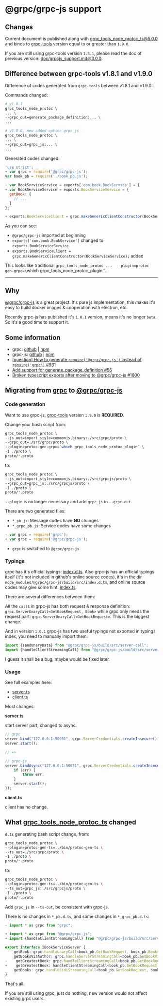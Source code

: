 # @grpc/grpc-js support

## Changes
Current document is published along with grpc_tools_node_protoc_ts@5.0.0 and binds to [grpc-tools](https://www.npmjs.com/package/grpc-tools) version equal to or greater than `1.9.0`.

If you are still using grpc-tools version `1.8.1`, please read the doc of previous version: [doc/grpcjs_support.md@3.0.0](https://github.com/agreatfool/grpc_tools_node_protoc_ts/blob/v3.0.0/doc/grpcjs_support.md).

## Difference between grpc-tools v1.8.1 and v1.9.0
Difference of codes generated from `grpc-tools` between v1.8.1 and v1.9.0:

Commands changed:
```bash
# v1.8.1
grpc_tools_node_protoc \
... \
--grpc_out=generate_package_definition:... \
...

# v1.9.0, new added option grpc_js
grpc_tools_node_protoc \
... \
--grpc_out=grpc_js:... \
...
```

Generated codes changed:
```javascript
'use strict';
+ var grpc = require('@grpc/grpc-js');
var book_pb = require('./book_pb.js');

- var BookServiceService = exports['com.book.BookService'] = {
+ var BookServiceService = exports.BookServiceService = {
  getBook: {
    // ...
  }
};

+ exports.BookServiceClient = grpc.makeGenericClientConstructor(BookServiceService);
```

As you can see:

* `@grpc/grpc-js` imported at beginning
* `exports['com.book.BookService']` changed to `exports.BookServiceService`
* `exports.BookServiceClient = grpc.makeGenericClientConstructor(BookServiceService);` added

This looks like traditional `grpc_tools_node_protoc ...  --plugin=protoc-gen-grpc=\`which grpc_tools_node_protoc_plugin\``.

---

## Why
[@grpc/grpc-js](https://www.npmjs.com/package/@grpc/grpc-js) is a great project. it's pure js implementation, this makes it's easy to build docker images & cooperation with electron, etc.

Recently grpc-js has published it's `1.0.1` version, means it's no longer `beta`. So it's a good time to support it.

## Some information

* grpc: [github](https://github.com/grpc/grpc-node/tree/master/packages/grpc-native-core) | [npm](https://www.npmjs.com/package/grpc)
* grpc-js: [github](https://github.com/grpc/grpc-node/tree/master/packages/grpc-js) | [npm](https://www.npmjs.com/package/@grpc/grpc-js)
* [[question] How to generate `require('@grpc/grpc-js')` instead of `require('grpc')` #931](https://github.com/grpc/grpc-node/issues/931)
* [Add support for generate_package_definition #56](https://github.com/agreatfool/grpc_tools_node_protoc_ts/issues/56)
* [Broken typescript exports after moving to @grpc/grpc-js #1600](https://github.com/grpc/grpc-node/issues/1600)

## Migrating from [grpc](https://www.npmjs.com/package/grpc) to [@grpc/grpc-js](https://www.npmjs.com/package/@grpc/grpc-js)
### Code generation
Want to use grpc-js, [grpc-tools](https://www.npmjs.com/package/grpc-tools) version `1.9.0` is **REQUIRED**.

Change your bash script from:

```bash
grpc_tools_node_protoc \
--js_out=import_style=commonjs,binary:./src/grpc/proto \
--grpc_out=./src/grpc/proto \
--plugin=protoc-gen-grpc=`which grpc_tools_node_protoc_plugin` \
-I ./proto \
proto/*.proto
```

to:

```bash
grpc_tools_node_protoc \
--js_out=import_style=commonjs,binary:./src/grpcjs/proto \
--grpc_out=grpc_js:./src/grpcjs/proto \
-I ./proto \
proto/*.proto
```

`--plugin` is no longer necessary and add `grpc_js` in `--grpc-out`.

There are two generated files: 

* `*_pb.js`: Message codes have **NO** changes
* `*_grpc_pb.js`: Service codes have some changes

```js
- var grpc = require('grpc');
+ var grpc = require('@grpc/grpc-js');
```

* `grpc` is switched to `@grpc/grpc-js`

### Typings
grpc has it's official typings: [index.d.ts](https://github.com/grpc/grpc-node/blob/master/packages/grpc-native-core/index.d.ts). Also grpc-js has an official typings itself (it's not included in github's online source codes), it's in the dir `node_modules/@grpc/grpc-js/build/src/index.d.ts`, and online source codes may give some hint: [index.ts](https://github.com/grpc/grpc-node/blob/master/packages/grpc-js/src/index.ts).  

There are several differences between them:

All the `call`s in grpc-js has both request & response definition: `grpc.ServerUnaryCall<GetBookRequest, Book>` while grpc only needs the request part: `grpc.ServerUnaryCall<GetBookRequest>`. This is the biggest change.

And in version `1.0.1` grpc-js has two useful typings not exported in typings index, you need to manually import them:

```js
import {sendUnaryData} from "@grpc/grpc-js/build/src/server-call";
import {handleClientStreamingCall} from "@grpc/grpc-js/build/src/server-call";
```

I guess it shall be a bug, maybe would be fixed later.

### Usage
See full examples here:

* [server.ts](https://github.com/agreatfool/grpc_tools_node_protoc_ts/blob/master/examples/src/grpcjs/server.ts)
* [client.ts](https://github.com/agreatfool/grpc_tools_node_protoc_ts/blob/master/examples/src/grpcjs/client.ts)

Most changes:

**server.ts**

start server part, changed to async:

```typescript
// grpc
server.bind("127.0.0.1:50051", grpc.ServerCredentials.createInsecure());
server.start();

// =>

// grpc-js
server.bindAsync("127.0.0.1:50051", grpc.ServerCredentials.createInsecure(), (err, port) => {
    if (err) {
        throw err;
    }
    server.start();
});
```

**client.ts**

client has no change.

## What [grpc_tools_node_protoc_ts](https://www.npmjs.com/package/grpc_tools_node_protoc_ts) changed 
`d.ts` generating bash script change, from:

```bash
grpc_tools_node_protoc \
--plugin=protoc-gen-ts=../bin/protoc-gen-ts \
--ts_out=./src/grpc/proto \
-I ./proto \
proto/*.proto
```

to:

```bash
grpc_tools_node_protoc \
--plugin=protoc-gen-ts=../bin/protoc-gen-ts \
--ts_out=grpc_js:./src/grpcjs/proto \
-I ./proto \
proto/*.proto
```

Add `grpc_js` in `--ts-out`, be consistent with grpc-js.

There is no changes in `*_pb.d.ts`, and some changes in `*_grpc_pb.d.ts`:

```typescript
- import * as grpc from "grpc";

+ import * as grpc from "@grpc/grpc-js";
+ import {handleClientStreamingCall} from "@grpc/grpc-js/build/src/server-call";

export interface IBookServiceServer {
    getBook: grpc.handleUnaryCall<book_pb.GetBookRequest, book_pb.Book>;
    getBooksViaAuthor: grpc.handleServerStreamingCall<book_pb.GetBookViaAuthor, book_pb.Book>;
-    getGreatestBook: grpc.handleClientStreamingCall<book_pb.GetBookRequest, book_pb.Book>;
+    getGreatestBook: handleClientStreamingCall<book_pb.GetBookRequest, book_pb.Book>;
    getBooks: grpc.handleBidiStreamingCall<book_pb.GetBookRequest, book_pb.Book>;
}
```

That's all.

If you are still using grpc, just do nothing, new version would not affect existing grpc users.
